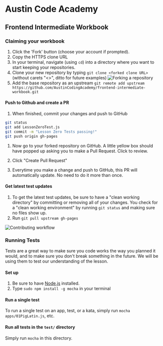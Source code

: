 # Austin Code Academy
## Frontend Intermediate Workbook

### Claiming your workbook
1. Click the 'Fork' button (choose your account if prompted).
1. Copy the HTTPS clone URL
1. In your terminal, navigate (using `cd`) into a directory where you want to start keeping your repositories.
1. Clone your new repository by typing `git clone <forked clone URL>` (without carets "<>", ditto for future examples)
![Forking a repository](https://docs.google.com/drawings/d/1tYsLHaLo8JRdp0xC1EZrAo0o9Wvv4S5AD937cokVOBk/pub?w=960&h=720)
1. Add the base repository as an upstream `git remote add upstream https://github.com/AustinCodingAcademy/frontend-intermediate-workbook.git`

#### Push to Github and create a PR
1. When finished, commit your changes and push to GitHub
```bash
git status
git add LessonZeroTest.js
git commit -m "Lesson Zero Tests passing!"
git push origin gh-pages
```
1. Now go to your forked repository on GitHub. A little yellow box should have popped up asking you to make a Pull Request. Click to review.

1. Click "Create Pull Request"

1. Everytime you make a change and push to GitHub, this PR will automatically update. No need to do it more than once.

#### Get latest test updates
1. To get the latest test updates, be sure to have a "clean working directory" by committing or removing all of your changes. You check for a "clean working environment" by running `git status` and making sure no files show up.
2. Run `git pull upstream gh-pages`

![Contributing workflow](https://docs.google.com/drawings/d/1WeKQxOHgPKfwjy_eKtlJO62Fu4XTCWFeqkAh1oIqICM/pub?w=960&h=720)

### Running Tests
Tests are a great way to make sure you code works the way you planned it would, and to make sure you don't break something in the future. We will be using them to test our understanding of the lesson.

#### Set up
1. Be sure to have [Node.js](https://nodejs.org/) installed.
2. Type `sudo npm install -g mocha` in your terminal

#### Run a single test
To run a single test on an app, test, or a kata, simply run `mocha apps/01PigLatin.js`, etc.

#### Run all tests in the `test/` directory
Simply run `mocha` in this directory.

